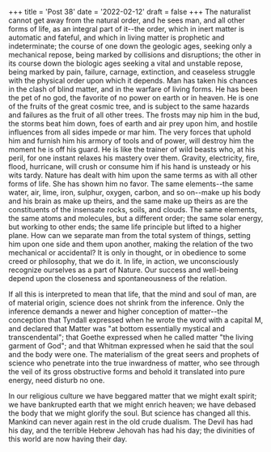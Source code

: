 +++
title = 'Post 38'
date = '2022-02-12'
draft = false
+++
The naturalist cannot get away from the natural order, and he sees man, and all other forms of life, as an integral part of it--the order, which in inert matter is automatic and fateful, and which in living matter is prophetic and indeterminate; the course of one down the geologic ages, seeking only a mechanical repose, being marked by collisions and disruptions; the other in its course down the biologic ages seeking a vital and unstable repose, being marked by pain, failure, carnage, extinction, and ceaseless struggle with the physical order upon which it depends. Man has taken his chances in the clash of blind matter, and in the warfare of living forms. He has been the pet of no god, the favorite of no power on earth or in heaven. He is one of the fruits of the great cosmic tree, and is subject to the same hazards and failures as the fruit of all other trees. The frosts may nip him in the bud, the storms beat him down, foes of earth and air prey upon him, and hostile influences from all sides impede or mar him. The very forces that uphold him and furnish him his armory of tools and of power, will destroy him the moment he is off his guard. He is like the trainer of wild beasts who, at his peril, for one instant relaxes his mastery over them. Gravity, electricity, fire, flood, hurricane, will crush or consume him if his hand is unsteady or his wits tardy. Nature has dealt with him upon the same terms as with all other forms of life. She has shown him no favor. The same elements--the same water, air, lime, iron, sulphur, oxygen, carbon, and so on--make up his body and his brain as make up theirs, and the same make up theirs as are the constituents of the insensate rocks, soils, and clouds. The same elements, the same atoms and molecules, but a different order; the same solar energy, but working to other ends; the same life principle but lifted to a higher plane. How can we separate man from the total system of things, setting him upon one side and them upon another, making the relation of the two mechanical or accidental? It is only in thought, or in obedience to some creed or philosophy, that we do it. In life, in action, we unconsciously recognize ourselves as a part of Nature. Our success and well-being depend upon the closeness and spontaneousness of the relation.

If all this is interpreted to mean that life, that the mind and soul of man, are of material origin, science does not shrink from the inference. Only the inference demands a newer and higher conception of matter--the conception that Tyndall expressed when he wrote the word with a capital M, and declared that Matter was "at bottom essentially mystical and transcendental"; that Goethe expressed when he called matter "the living garment of God"; and that Whitman expressed when he said that the soul and the body were one. The materialism of the great seers and prophets of science who penetrate into the true inwardness of matter, who see through the veil of its gross obstructive forms and behold it translated into pure energy, need disturb no one.

In our religious culture we have beggared matter that we might exalt spirit; we have bankrupted earth that we might enrich heaven; we have debased the body that we might glorify the soul. But science has changed all this. Mankind can never again rest in the old crude dualism. The Devil has had his day, and the terrible Hebrew Jehovah has had his day; the divinities of this world are now having their day.
